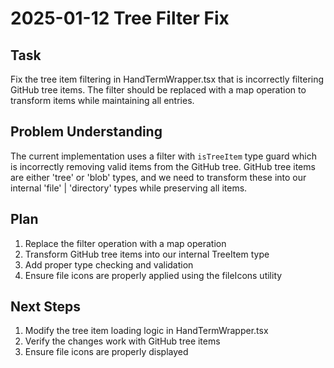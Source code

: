 # 2025-01-12 Tree Filter Fix

## Task
Fix the tree item filtering in HandTermWrapper.tsx that is incorrectly filtering GitHub tree items. The filter should be replaced with a map operation to transform items while maintaining all entries.

## Problem Understanding
The current implementation uses a filter with `isTreeItem` type guard which is incorrectly removing valid items from the GitHub tree. GitHub tree items are either 'tree' or 'blob' types, and we need to transform these into our internal 'file' | 'directory' types while preserving all items.

## Plan
1. Replace the filter operation with a map operation
2. Transform GitHub tree items into our internal TreeItem type
3. Add proper type checking and validation
4. Ensure file icons are properly applied using the fileIcons utility

## Next Steps
1. Modify the tree item loading logic in HandTermWrapper.tsx
2. Verify the changes work with GitHub tree items
3. Ensure file icons are properly displayed
